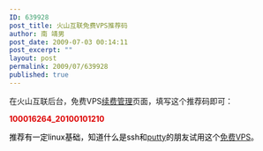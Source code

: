 ```yaml
---
ID: 639928
post_title: 火山互联免费VPS推荐码
author: 南 靖男
post_date: 2009-07-03 00:14:11
post_excerpt: ""
layout: post
permalink: 2009/07/639928
published: true
---
```

在火山互联后台，免费VPS<a href="http://www.volit.com/members/vps/vps_show.php">续费管理</a>页面，填写这个推荐码即可：

<span style="color: #dd0000;"><strong>100016264_20100101210</strong></span>

<span style="color: #dd0000;"><span style="color: #000000;">推荐有一定linux基础，知道什么是ssh和<a href="http://code.google.com/p/puttycn">putty</a>的朋友试用这个<a href="http://www.volit.com/vps/">免费VPS</a>。</span><strong>
</strong></span>